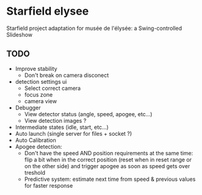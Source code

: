 # Starfield elysee
Starfield project adaptation for musée de l'élysée: a Swing-controlled Slideshow

## TODO
- Improve stability
  - Don't break on camera disconect
- detection settings ui
  - Select correct camera
  - focus zone
  - camera view
- Debugger
  - View detector status (angle, speed, apogee, etc...)
  - View detection images ?
- Intermediate states (idle, start, etc...)
- Auto launch (single server for files + socket ?)
- Auto Calibration
- Apogee detection:
  - Don't have the speed AND position requirements at the same time: flip a bit
  when in the correct position (reset when in reset range or on the other side)
  and trigger apogee as soon as speed gets over treshold
  - Predictive system: estimate next time from speed & previous values for faster
  response
